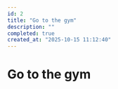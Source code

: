 ```yaml
---
id: 2
title: "Go to the gym"
description: ""
completed: true
created_at: "2025-10-15 11:12:40"
---
```


# Go to the gym